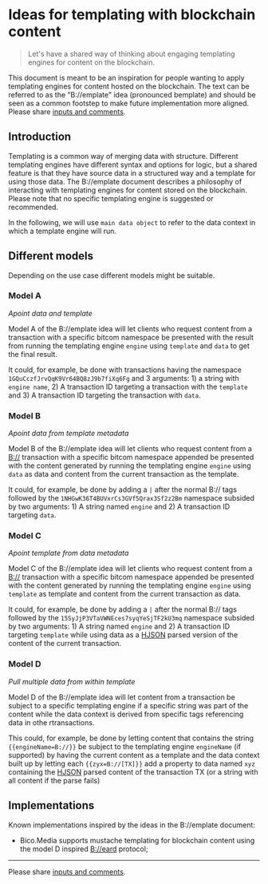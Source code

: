 # Ideas for templating with blockchain content

> Let's have a shared way of thinking about engaging templating engines for content on the blockchain.

This document is meant to be an inspiration for people wanting to apply templating engines for content hosted on the blockchain. The text can be referred to as the "B://emplate" idea (pronounced bemplate) and should be seen as a common footstep to make future implementation more aligned. Please share [inputs and comments](https://github.com/bico-media/bemplate/issues).

## Introduction

Templating is a common way of merging data with structure. Different templating engines have different syntax and options for logic, but a shared feature is that they have source data in a structured way and a template for using those data. 
The B://emplate document describes a philosophy of interacting with templating engines for content stored on the blockchain. Please note that no specific templating engine is suggested or recommended. 

In the following, we will use `main data object` to refer to the data context in which a template engine will run. 

## Different models

Depending on the use case different models might be suitable.

### Model A

_Apoint data and template_

Model A of the B://emplate idea will let clients who request content from a transaction with a specific bitcom namespace be presented with the result from running the templating engine `engine` using `template` and `data` to get the final result. 

It could, for example, be done with transactions having the namespace `1GQuCczfJrvQqK9Vr64BQ8zJ9b7fiXq6Fg` and 3 arguments: 1) a string with `engine name`, 2) A transaction ID targeting a transaction with the `template` and 3) A transaction ID targeting the transaction with `data`.


### Model B

_Apoint data from template metadata_

Model B of the B://emplate idea will let clients who request content from a [B://](http://b.bitdb.network) transaction with a specific bitcom namespace appended be presented with the content generated by running the templating engine `engine` using `data` as data and content from the current transaction as the template. 

It could, for example, be done by adding a `|` after the normal B:// tags followed by the `1NHGwK36T4BUVxrCs3GVf5Qrax3Sf2z2Bm` namespace subsided by two arguments: 1) A string named `engine` and 2) A transaction ID targeting `data`.


### Model C

_Apoint template from data metadata_

Model C of the B://emplate idea will let clients who request content from a [B://](http://b.bitdb.network) transaction with a specific bitcom namespace appended be presented with the content generated by running the templating engine `engine`  using `template` as template and content from the current transaction as data.

It could, for example, be done by adding a `|` after the normal B:// tags followed by the `15SyJjP3VTaVWNEces7syqYeSjTF2kU3mq` namespace subsided by two arguments: 1) A string named `engine` and 2) A transaction ID targeting `template` while using data as a [HJSON](http://hjson.org) parsed version of the content of the current transaction.

### Model D

_Pull multiple data from within template_

Model D of the B://emplate idea will let content from a  transaction be subject to a specific templating engine if a specific string was part of the content while the data context is derived from specific tags referencing data in othe rtransactions. 

This could, for example, be done by letting content that contains the string `{{engineName=B://}}` be subject to the templating engine `engineName` (if supported) by having the current content as a template and the data context built up by letting  each `{{zyx=B://[TX]}}` add a property to data named `xyz` containing the [HJSON](http://hjson.org/) parsed content of the transaction TX (or a string with all content if the parse fails)

## Implementations

Known implementations inspired by the ideas in the B://emplate document:

- Bico.Media supports mustache templating for blockchain content using the model D inspired [B://eard](http://beard.bico.media) protocol;


----

Please share [inputs and comments](https://github.com/bico-media/bemplate/issues).
